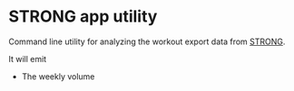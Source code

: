 # STRONG app utility

Command line utility for analyzing the workout export data from [STRONG](http://strongapp.io/).

It will emit 
* The weekly volume
